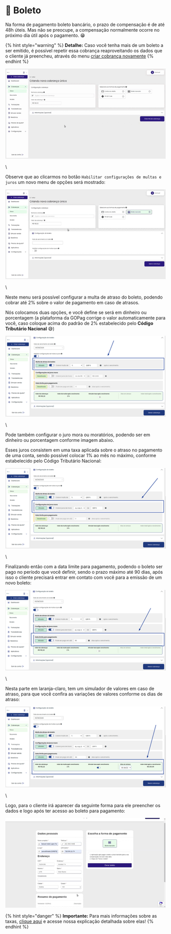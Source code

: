 # 📄 Boleto

Na forma de pagamento boleto bancário, o prazo de compensação é de até 48h úteis. Mas não se preocupe, a compensação normalmente ocorre no próximo dia útil após o pagamento. 😁

{% hint style="warning" %}
**Detalhe:** Caso você tenha mais de um boleto a ser emitido, é possível repetir essa cobrança reaproveitando os dados que o cliente já preencheu, através do menu [criar cobrança novamente](https://docs.gopag.com.br/criar_cobranca/link_cobranca)
{% endhint %}

![](../../../assets/prints/criar_cobranca_formas_pagamento_boleto_1.gif)

\


Observe que ao clicarmos no botão `Habilitar configurações de multas e juros` um novo menu de opções será mostrado:

![](../../../assets/prints/criar_cobranca_formas_pagamento_boleto_2.gif)

\


Neste menu será possível configurar a multa de atraso do boleto, podendo cobrar até 2% sobre o valor de pagamento em caso de atrasos.

Nós colocamos duas opções, e você define se será em dinheiro ou porcentagem (a plataforma da GOPag corrige o valor automaticamente para você, caso coloque acima do padrão de 2% estabelecido pelo **Código Tributário Nacional** 😅)

![](../../../assets/prints/criar_cobranca_formas_pagamento_boleto_3.png)

\


Pode também configurar o juro mora ou moratórios, podendo ser em dinheiro ou porcentagem conforme imagem abaixo.

Esses juros consistem em uma taxa aplicada sobre o atraso no pagamento de uma conta, sendo possível colocar 1% ao mês no máximo, conforme estabelecido pelo Código Tributário Nacional:

![](../../../assets/prints/criar_cobranca_formas_pagamento_boleto_4.png)

\


Finalizando então com a data limite para pagamento, podendo o boleto ser pago no período que você definir, sendo o prazo máximo até 90 dias, após isso o cliente precisará entrar em contato com você para a emissão de um novo boleto:

![](../../../assets/prints/criar_cobranca_formas_pagamento_boleto_5.png)

\


Nesta parte em laranja-claro, tem um simulador de valores em caso de atraso, para que você confira as variações de valores conforme os dias de atraso:

![](../../../assets/prints/criar_cobranca_formas_pagamento_boleto_6.png)

\


Logo, para o cliente irá aparecer da seguinte forma para ele preencher os dados e logo após ter acesso ao boleto para pagamento:

![](../../../assets/prints/criar_cobranca_formas_pagamento_boleto__7.gif)

{% hint style="danger" %}
**Importante:** Para mais informações sobre as taxas, [clique aqui](https://docs.gopag.com.br/simular_venda) e acesse nossa explicação detalhada sobre elas!
{% endhint %}
